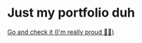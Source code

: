 # Just my portfolio duh
[Go and check it (I'm really proud 🥺✨)](https://bucolic-crisp-fa036e.netlify.app/ "Go and check it (I'm really proud 🥺✨)")
